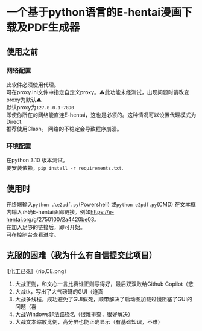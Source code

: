 # 一个基于python语言的E-hentai漫画下载及PDF生成器
## 使用之前
### 网络配置

此软件必须使用代理。  
可在proxy.ini文件中指定自定义proxy。⚠️此功能未经测试，出现问题时请改变proxy为默认⚠️  
默认proxy为`127.0.0.1:7890`  
即使你所在的网络能直连E-hentai，这也是必须的。这种情况可以设置代理模式为Direct.  
推荐使用Clash。
网络的不稳定会导致程序崩溃。
### 环境配置
在python 3.10 版本测试。  
要安装依赖，`pip install -r requirements.txt`.
## 使用时
在终端输入`python .\e2pdf.py`(Powershell) 或`python e2pdf.py`(CMD)
在文本框内输入正确E-hentai画廊链接。例如<https://e-hentai.org/g/2750100/2a4420be03>。  
在加入足够的链接后，即可开始。  
可在控制台查看进度。
## 克服的困难（我为什么有自信提交此项目）
![化工已死]（rip,CE.png）
1. 大战正则，和文心一言比赛谁正则写得好，最后双双败给Github Copilot（悲  
2. 大战tk，写出了大气磅礴的GUI（迫真  
3. 大战多线程，成功避免了GUI假死，顺带解决了启动图加载过慢阻塞了GUI的问题（喜  
4. 大战Windows非法路径名（很难排查，很好解决）  
5. 大战文本缩放比例，高分屏也能正确显示（有基础知识，不难）  